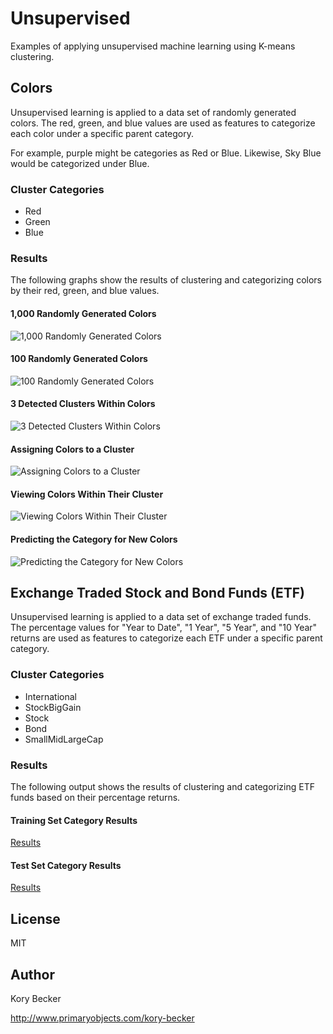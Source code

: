 Unsupervised
=====================

Examples of applying unsupervised machine learning using K-means clustering.

## Colors

Unsupervised learning is applied to a data set of randomly generated colors. The red, green, and blue values are used as features to categorize each color under a specific parent category.

For example, purple might be categories as Red or Blue. Likewise, Sky Blue would be categorized under Blue.

### Cluster Categories

- Red
- Green
- Blue

### Results

The following graphs show the results of clustering and categorizing colors by their red, green, and blue values.

#### 1,000 Randomly Generated Colors

![1,000 Randomly Generated Colors](/images/plot0.png)

#### 100 Randomly Generated Colors

![100 Randomly Generated Colors](/images/plot1.png)

#### 3 Detected Clusters Within Colors

![3 Detected Clusters Within Colors](/images/plot2.png)

#### Assigning Colors to a Cluster

![Assigning Colors to a Cluster](/images/plot3.png)

#### Viewing Colors Within Their Cluster

![Viewing Colors Within Their Cluster](/images/plot4.png)

#### Predicting the Category for New Colors

![Predicting the Category for New Colors](/images/plot5.png)

## Exchange Traded Stock and Bond Funds (ETF)

Unsupervised learning is applied to a data set of exchange traded funds. The percentage values for "Year to Date", "1 Year", "5 Year", and "10 Year" returns are used as features to categorize each ETF under a specific parent category.

### Cluster Categories

- International
- StockBigGain
- Stock
- Bond
- SmallMidLargeCap

### Results

The following output shows the results of clustering and categorizing ETF funds based on their percentage returns.

#### Training Set Category Results

[Results](/results/train.csv)

#### Test Set Category Results

[Results](/results/test.csv)

## License

MIT

## Author

Kory Becker

http://www.primaryobjects.com/kory-becker
